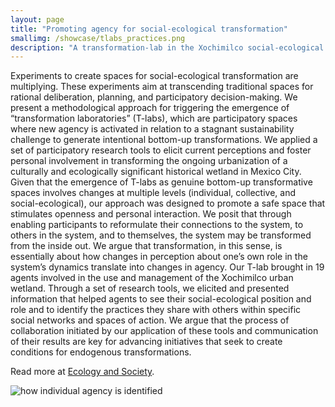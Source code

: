```yaml
---
layout: page
title: "Promoting agency for social-ecological transformation"
smallimg: /showcase/tlabs_practices.png
description: "A transformation-lab in the Xochimilco social-ecological system"
---
```


Experiments to create spaces for social-ecological transformation are
multiplying. These experiments aim at transcending traditional spaces
for rational deliberation, planning, and participatory
decision-making. We present a methodological approach for triggering
the emergence of “transformation laboratories” (T-labs), which are
participatory spaces where new agency is activated in relation to a
stagnant sustainability challenge to generate intentional bottom-up
transformations. We applied a set of participatory research tools to
elicit current perceptions and foster personal involvement in
transforming the ongoing urbanization of a culturally and ecologically
significant historical wetland in Mexico City. Given that the
emergence of T-labs as genuine bottom-up transformative spaces
involves changes at multiple levels (individual, collective, and
social-ecological), our approach was designed to promote a safe space
that stimulates openness and personal interaction. We posit that
through enabling participants to reformulate their connections to the
system, to others in the system, and to themselves, the system may be
transformed from the inside out. We argue that transformation, in this
sense, is essentially about how changes in perception about one’s own
role in the system’s dynamics translate into changes in agency.  Our
T-lab brought in 19 agents involved in the use and management of the
Xochimilco urban wetland. Through a set of research tools, we elicited
and presented information that helped agents to see their
social-ecological position and role and to identify the practices they
share with others within specific social networks and spaces of
action. We argue that the process of collaboration initiated by our
application of these tools and communication of their results are key
for advancing initiatives that seek to create conditions for
endogenous transformations.

Read more at [Ecology and Society](https://www.ecologyandsociety.org/vol23/iss2/art46/).

![how individual agency is identified](https://www.ecologyandsociety.org/vol23/iss2/art46/figure4.png)


